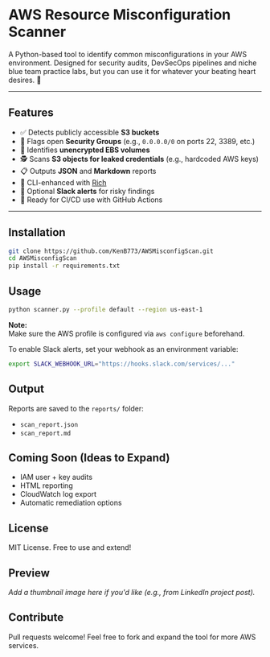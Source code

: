 # AWS Resource Misconfiguration Scanner

A Python-based tool to identify common misconfigurations in your AWS environment. Designed for security audits, DevSecOps pipelines and niche blue team practice labs, but you can use it for whatever your beating heart desires. 💓

---

## Features

- ✅ Detects publicly accessible **S3 buckets**
- 🔐 Flags open **Security Groups** (e.g., `0.0.0.0/0` on ports 22, 3389, etc.)
- 🧊 Identifies **unencrypted EBS volumes**
- 🕵️ Scans **S3 objects for leaked credentials** (e.g., hardcoded AWS keys)
- 📋 Outputs **JSON** and **Markdown** reports
- 🎨 CLI-enhanced with [Rich](https://github.com/Textualize/rich)
- 📣 Optional **Slack alerts** for risky findings
- 🧪 Ready for CI/CD use with GitHub Actions

---

## Installation

```bash
git clone https://github.com/KenB773/AWSMisconfigScan.git
cd AWSMisconfigScan
pip install -r requirements.txt
```

## Usage

```bash
python scanner.py --profile default --region us-east-1
```

**Note:**  
Make sure the AWS profile is configured via `aws configure` beforehand.

To enable Slack alerts, set your webhook as an environment variable:

```bash
export SLACK_WEBHOOK_URL="https://hooks.slack.com/services/..."
```

## Output

Reports are saved to the `reports/` folder:
- `scan_report.json`
- `scan_report.md`

## Coming Soon (Ideas to Expand)

- IAM user + key audits
- HTML reporting
- CloudWatch log export
- Automatic remediation options

## License

MIT License. Free to use and extend!

## Preview

_Add a thumbnail image here if you'd like (e.g., from LinkedIn project post)._

## Contribute

Pull requests welcome! Feel free to fork and expand the tool for more AWS services.
